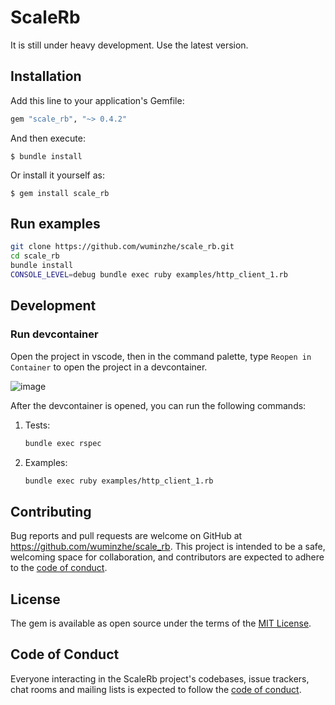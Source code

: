 # ScaleRb

It is still under heavy development. Use the latest version.

## Installation

Add this line to your application's Gemfile:

```ruby
gem "scale_rb", "~> 0.4.2"
```

And then execute:

    $ bundle install

Or install it yourself as:

    $ gem install scale_rb

## Run examples

```bash
git clone https://github.com/wuminzhe/scale_rb.git
cd scale_rb
bundle install
CONSOLE_LEVEL=debug bundle exec ruby examples/http_client_1.rb
```

## Development

### Run devcontainer

Open the project in vscode, then in the command palette, type `Reopen in Container` to open the project in a devcontainer.

![image](https://github.com/user-attachments/assets/39af785c-5570-46df-9e6e-bf816e7f7b68)


After the devcontainer is opened, you can run the following commands:

1. Tests:

   ```bash
   bundle exec rspec
   ```

2. Examples:
   ```bash
   bundle exec ruby examples/http_client_1.rb
   ```

## Contributing

Bug reports and pull requests are welcome on GitHub at https://github.com/wuminzhe/scale_rb. This project is intended to be a safe, welcoming space for collaboration, and contributors are expected to adhere to the [code of conduct](https://github.com/wuminzhe/scale_rb/blob/master/CODE_OF_CONDUCT.md).

## License

The gem is available as open source under the terms of the [MIT License](https://opensource.org/licenses/MIT).

## Code of Conduct

Everyone interacting in the ScaleRb project's codebases, issue trackers, chat rooms and mailing lists is expected to follow the [code of conduct](https://github.com/[USERNAME]/scale_rb/blob/master/CODE_OF_CONDUCT.md).
